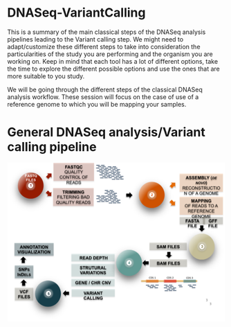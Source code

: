 # DNASeq-VariantCalling
This is a summary of the main classical steps of the DNASeq analysis pipelines leading to the Variant calling step. 
We might need to adapt/customize these different steps to take into consideration the particularities of the study you are performing and the organism you are working on. 
Keep in mind that each tool has a lot of different options, take the time to explore the different possible options and use the ones that are more suitable to you study.

We will be going through the different steps of the classical DNASeq analysis workflow. These session will focus on the case of use of a reference genome to which you will be mapping your samples.

# General DNASeq analysis/Variant calling pipeline

![Alt text](/Images/DNASeqGeneralPipeline.png "A reminder of DNASeq general analysis workflow leading to the Variant calling step")

